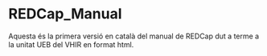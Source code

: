 # REDCap_Manual
Aquesta és la primera versió en català del manual de REDCap dut a terme a la unitat UEB del VHIR en format html.
